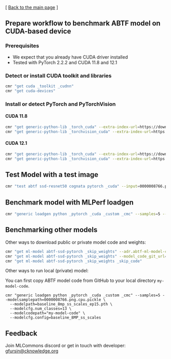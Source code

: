 [ [Back to the main page](README.md) ]


## Prepare workflow to benchmark ABTF model on CUDA-based device

### Prerequisites

* We expect that you already have CUDA driver installed
* Tested with PyTorch 2.2.2 and CUDA 11.8 and 12.1


### Detect or install CUDA toolkit and libraries

```bash
cmr "get cuda _toolkit _cudnn"
cmr "get cuda-devices"
```

### Install or detect PyTorch and PyTorchVision

#### CUDA 11.8

```bash
cmr "get generic-python-lib _torch_cuda" --extra-index-url=https://download.pytorch.org/whl/cu118 --force-install
cmr "get generic-python-lib _torchvision_cuda" --extra-index-url=https://download.pytorch.org/whl/cu118 --force-install
```

#### CUDA 12.1

```bash
cmr "get generic-python-lib _torch_cuda" --extra-index-url=https://download.pytorch.org/whl/cu121 --force-install
cmr "get generic-python-lib _torchvision_cuda" --extra-index-url=https://download.pytorch.org/whl/cu121 --force-install
```





## Test Model with a test image

```bash
cmr "test abtf ssd-resnet50 cognata pytorch _cuda" --input=0000008766.png --output=0000008766_prediction_test.jpg --config=baseline_8MP_ss_scales --num-classes=13
```

## Benchmark model with MLPerf loadgen

```bash
cmr "generic loadgen python _pytorch _cuda _custom _cmc" --samples=5 --modelsamplepath=0000008766.png.cuda.pickle --modelpath=baseline_8mp_ss_scales_ep15.pth --modelcfg.num_classes=13 --modelcfg.config=baseline_8MP_ss_scales
```


## Benchmarking other models

Other ways to download public or private model code and weights:
```bash
cmr "get ml-model abtf-ssd-pytorch _skip_weights" --adr.abtf-ml-model-code-git-repo.env.CM_ABTF_MODEL_CODE_GIT_URL=https://github.com/mlcommons/abtf-ssd-pytorch
cmr "get ml-model abtf-ssd-pytorch _skip_weights" --model_code_git_url=https://github.com/mlcommons/abtf-ssd-pytorch --model_code_git_branch=cognata-cm
cmr "get ml-model abtf-ssd-pytorch _skip_weights _skip_code"
```

Other ways to run local (private) model:

You can first copy ABTF model code from GitHub to your local directory `my-model-code`.

```
cmr "generic loadgen python _pytorch _cuda _custom _cmc" --samples=5 --modelsamplepath=0000008766.png.cpu.pickle \
  --modelpath=baseline_8mp_ss_scales_ep15.pth \
  --modelcfg.num_classes=13 \
  --modelcodepath="my-model-code" \
  --modelcfg.config=baseline_8MP_ss_scales
```





## Feedback

Join MLCommons discord or get in touch with developer: gfursin@cknowledge.org

